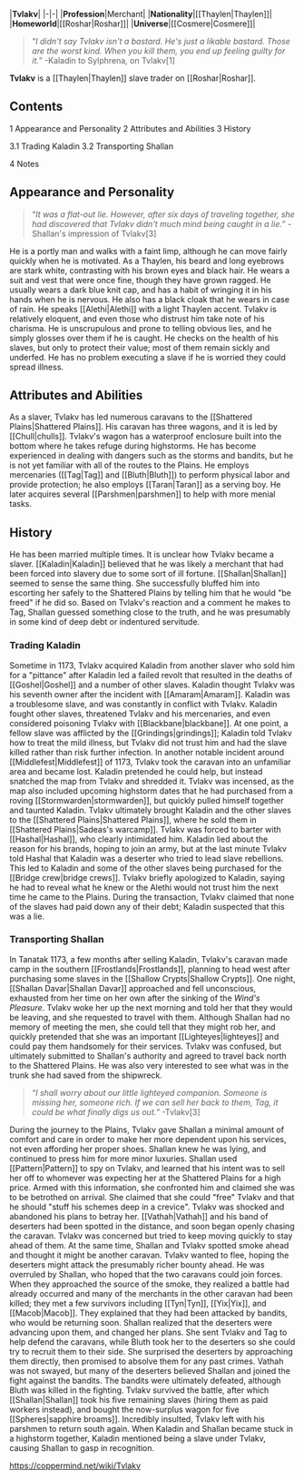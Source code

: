 |**Tvlakv**|
|-|-|
|**Profession**|Merchant|
|**Nationality**|[[Thaylen\|Thaylen]]|
|**Homeworld**|[[Roshar\|Roshar]]|
|**Universe**|[[Cosmere\|Cosmere]]|

>“*I didn't say Tvlakv isn't a bastard. He's just a likable bastard. Those are the worst kind. When you kill them, you end up feeling guilty for it.*”
\-Kaladin to Sylphrena, on Tvlakv[1]


**Tvlakv** is a [[Thaylen\|Thaylen]] slave trader on [[Roshar\|Roshar]].

## Contents

1 Appearance and Personality
2 Attributes and Abilities
3 History

3.1 Trading Kaladin
3.2 Transporting Shallan


4 Notes


## Appearance and Personality
>“*It was a flat-out lie. However, after six days of traveling together, she had discovered that Tvlakv didn't much mind being caught in a lie.*”
\-Shallan's impression of Tvlakv[3]

He is a portly man and walks with a faint limp, although he can move fairly quickly when he is motivated. As a Thaylen, his beard and long eyebrows are stark white, contrasting with his brown eyes and black hair. He wears a suit and vest that were once fine, though they have grown ragged. He usually wears a dark blue knit cap, and has a habit of wringing it in his hands when he is nervous. He also has a black cloak that he wears in case of rain. He speaks [[Alethi\|Alethi]] with a light Thaylen accent.
Tvlakv is relatively eloquent, and even those who distrust him take note of his charisma. He is unscrupulous and prone to telling obvious lies, and he simply glosses over them if he is caught. He checks on the health of his slaves, but only to protect their value; most of them remain sickly and underfed. He has no problem executing a slave if he is worried they could spread illness.

## Attributes and Abilities
As a slaver, Tvlakv has led numerous caravans to the [[Shattered Plains\|Shattered Plains]]. His caravan has three wagons, and it is led by [[Chull\|chulls]]. Tvlakv's wagon has a waterproof enclosure built into the bottom where he takes refuge during highstorms. He has become experienced in dealing with dangers such as the storms and bandits, but he is not yet familiar with all of the routes to the Plains. He employs mercenaries ([[Tag\|Tag]] and [[Bluth\|Bluth]]) to perform physical labor and provide protection; he also employs [[Taran\|Taran]] as a serving boy. He later acquires several [[Parshmen\|parshmen]] to help with more menial tasks.

## History
He has been married multiple times.
It is unclear how Tvlakv became a slaver. [[Kaladin\|Kaladin]] believed that he was likely a merchant that had been forced into slavery due to some sort of ill fortune. [[Shallan\|Shallan]] seemed to sense the same thing. She successfully bluffed him into escorting her safely to the Shattered Plains by telling him that he would "be freed" if he did so. Based on Tvlakv's reaction and a comment he makes to Tag, Shallan guessed something close to the truth, and he was presumably in some kind of deep debt or indentured servitude.

### Trading Kaladin
Sometime in 1173, Tvlakv acquired Kaladin from another slaver who sold him for a "pittance" after Kaladin led a failed revolt that resulted in the deaths of [[Goshel\|Goshel]] and a number of other slaves. Kaladin thought Tvlakv was his seventh owner after the incident with [[Amaram\|Amaram]]. Kaladin was a troublesome slave, and was constantly in conflict with Tvlakv. Kaladin fought other slaves, threatened Tvlakv and his mercenaries, and even considered poisoning Tvlakv with [[Blackbane\|blackbane]]. At one point, a fellow slave was afflicted by the [[Grindings\|grindings]]; Kaladin told Tvlakv how to treat the mild illness, but Tvlakv did not trust him and had the slave killed rather than risk further infection. In another notable incident around [[Middlefest\|Middlefest]] of 1173, Tvlakv took the caravan into an unfamiliar area and became lost. Kaladin pretended he could help, but instead snatched the map from Tvlakv and shredded it. Tvlakv was incensed, as the map also included upcoming highstorm dates that he had purchased from a roving [[Stormwarden\|stormwarden]], but quickly pulled himself together and taunted Kaladin.
Tvlakv ultimately brought Kaladin and the other slaves to the [[Shattered Plains\|Shattered Plains]], where he sold them in [[Shattered Plains\|Sadeas's warcamp]]. Tvlakv was forced to barter with [[Hashal\|Hashal]], who clearly intimidated him. Kaladin lied about the reason for his brands, hoping to join an army, but at the last minute Tvlakv told Hashal that Kaladin was a deserter who tried to lead slave rebellions. This led to Kaladin and some of the other slaves being purchased for the [[Bridge crew\|bridge crews]]. Tvlakv briefly apologized to Kaladin, saying he had to reveal what he knew or the Alethi would not trust him the next time he came to the Plains. During the transaction, Tvlakv claimed that none of the slaves had paid down any of their debt; Kaladin suspected that this was a lie.

### Transporting Shallan
In Tanatak 1173, a few months after selling Kaladin, Tvlakv's caravan made camp in the southern [[Frostlands\|Frostlands]], planning to head west after purchasing some slaves in the [[Shallow Crypts\|Shallow Crypts]]. One night, [[Shallan Davar\|Shallan Davar]] approached and fell unconscious, exhausted from her time on her own after the sinking of the *Wind's Pleasure*. Tvlakv woke her up the next morning and told her that they would be leaving, and she requested to travel with them. Although Shallan had no memory of meeting the men, she could tell that they might rob her, and quickly pretended that she was an important [[Lighteyes\|lighteyes]] and could pay them handsomely for their services. Tvlakv was confused, but ultimately submitted to Shallan's authority and agreed to travel back north to the Shattered Plains. He was also very interested to see what was in the trunk she had saved from the shipwreck.

>“*I shall worry about our little lighteyed companion. Someone is missing her, someone rich. If we can sell her back to them, Tag, it could be what finally digs us out.*”
\-Tvlakv[3]

During the journey to the Plains, Tvlakv gave Shallan a minimal amount of comfort and care in order to make her more dependent upon his services, not even affording her proper shoes. Shallan knew he was lying, and continued to press him for more minor luxuries. Shallan used [[Pattern\|Pattern]] to spy on Tvlakv, and learned that his intent was to sell her off to whomever was expecting her at the Shattered Plains for a high price. Armed with this information, she confronted him and claimed she was to be betrothed on arrival. She claimed that she could "free" Tvlakv and that he should "stuff his schemes deep in a crevice". Tvlakv was shocked and abandoned his plans to betray her.
[[Vathah\|Vathah]] and his band of deserters had been spotted in the distance, and soon began openly chasing the caravan. Tvlakv was concerned but tried to keep moving quickly to stay ahead of them. At the same time, Shallan and Tvlakv spotted smoke ahead and thought it might be another caravan. Tvlakv wanted to flee, hoping the deserters might attack the presumably richer bounty ahead. He was overruled by Shallan, who hoped that the two caravans could join forces. When they approached the source of the smoke, they realized a battle had already occurred and many of the merchants in the other caravan had been killed; they met a few survivors including [[Tyn\|Tyn]], [[Yix\|Yix]], and [[Macob\|Macob]]. They explained that they had been attacked by bandits, who would be returning soon.
Shallan realized that the deserters were advancing upon them, and changed her plans. She sent Tvlakv and Tag to help defend the caravans, while Bluth took her to the deserters so she could try to recruit them to their side. She surprised the deserters by approaching them directly, then promised to absolve them for any past crimes. Vathah was not swayed, but many of the deserters believed Shallan and joined the fight against the bandits. The bandits were ultimately defeated, although Bluth was killed in the fighting. Tvlakv survived the battle, after which [[Shallan\|Shallan]] took his five remaining slaves (hiring them as paid workers instead), and bought the now-surplus wagon for five [[Spheres\|sapphire broams]]. Incredibly insulted, Tvlakv left with his parshmen to return south again.
When Kaladin and Shallan became stuck in a highstorm together, Kaladin mentioned being a slave under Tvlakv, causing Shallan to gasp in recognition.



https://coppermind.net/wiki/Tvlakv